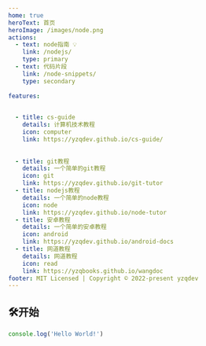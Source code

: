 ```yaml
---
home: true
heroText: 首页
heroImage: /images/node.png
actions:
  - text: node指南 💡
    link: /nodejs/
    type: primary
  - text: 代码片段
    link: /node-snippets/
    type: secondary
   
features:
   

  - title: cs-guide
    details: 计算机技术教程
    icon: computer
    link: https://yzqdev.github.io/cs-guide/
 
  
  - title: git教程
    details: 一个简单的git教程
    icon: git
    link: https://yzqdev.github.io/git-tutor  
  - title: nodejs教程
    details: 一个简单的node教程
    icon: node
    link: https://yzqdev.github.io/node-tutor  
  - title: 安卓教程
    details: 一个简单的安卓教程
    icon: android
    link: https://yzqdev.github.io/android-docs
  - title: 网道教程
    details: 网道教程
    icon: read
    link: https://yzqbooks.github.io/wangdoc
footer: MIT Licensed | Copyright © 2022-present yzqdev
---
```

## 🛠开始

```js
console.log('Hello World!')
```
